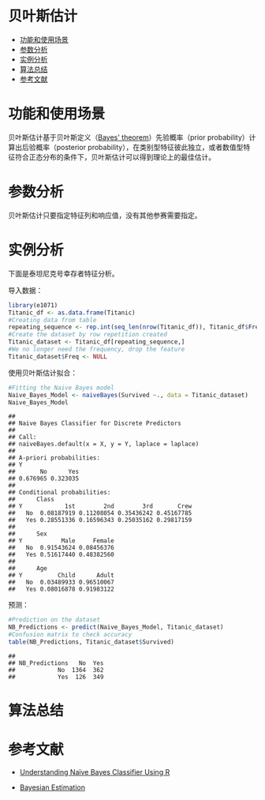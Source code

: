 贝叶斯估计
================

-   [功能和使用场景](#功能和使用场景)
-   [参数分析](#参数分析)
-   [实例分析](#实例分析)
-   [算法总结](#算法总结)
-   [参考文献](#参考文献)

功能和使用场景
==============

贝叶斯估计基于贝叶斯定义（[Bayes' theorem](https://en.wikipedia.org/wiki/Bayes%27_theorem)）先验概率（prior probability）计算出后验概率（posterior probability），在类别型特征彼此独立，或者数值型特征符合正态分布的条件下，贝叶斯估计可以得到理论上的最佳估计。

参数分析
========

贝叶斯估计只要指定特征列和响应值，没有其他参赛需要指定。

实例分析
========

下面是泰坦尼克号幸存者特征分析。

导入数据：

``` r
library(e1071)
Titanic_df <- as.data.frame(Titanic)
#Creating data from table
repeating_sequence <- rep.int(seq_len(nrow(Titanic_df)), Titanic_df$Freq) #This will repeat each combination equal to the frequency of each combination
#Create the dataset by row repetition created
Titanic_dataset <- Titanic_df[repeating_sequence,]
#We no longer need the frequency, drop the feature
Titanic_dataset$Freq <- NULL
```

使用贝叶斯估计拟合：

``` r
#Fitting the Naive Bayes model
Naive_Bayes_Model <- naiveBayes(Survived ~., data = Titanic_dataset)
Naive_Bayes_Model
```

    ## 
    ## Naive Bayes Classifier for Discrete Predictors
    ## 
    ## Call:
    ## naiveBayes.default(x = X, y = Y, laplace = laplace)
    ## 
    ## A-priori probabilities:
    ## Y
    ##       No      Yes 
    ## 0.676965 0.323035 
    ## 
    ## Conditional probabilities:
    ##      Class
    ## Y            1st        2nd        3rd       Crew
    ##   No  0.08187919 0.11208054 0.35436242 0.45167785
    ##   Yes 0.28551336 0.16596343 0.25035162 0.29817159
    ## 
    ##      Sex
    ## Y           Male     Female
    ##   No  0.91543624 0.08456376
    ##   Yes 0.51617440 0.48382560
    ## 
    ##      Age
    ## Y          Child      Adult
    ##   No  0.03489933 0.96510067
    ##   Yes 0.08016878 0.91983122

预测：

``` r
#Prediction on the dataset
NB_Predictions <- predict(Naive_Bayes_Model, Titanic_dataset)
#Confusion matrix to check accuracy
table(NB_Predictions, Titanic_dataset$Survived)
```

    ##               
    ## NB_Predictions   No  Yes
    ##            No  1364  362
    ##            Yes  126  349

算法总结
========

参考文献
========

-   [Understanding Naïve Bayes Classifier Using R](https://www.r-bloggers.com/understanding-naive-bayes-classifier-using-r/)

-   [Bayesian Estimation](https://onlinecourses.science.psu.edu/stat414/node/241/)
